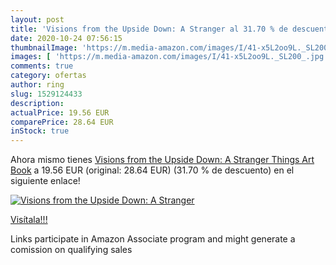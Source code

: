 ```yaml
---
layout: post
title: 'Visions from the Upside Down: A Stranger al 31.70 % de descuento'
date: 2020-10-24 07:56:15
thumbnailImage: 'https://m.media-amazon.com/images/I/41-x5L2oo9L._SL200_.jpg'
images: [ 'https://m.media-amazon.com/images/I/41-x5L2oo9L._SL200_.jpg' ]
comments: true
category: ofertas
author: ring
slug: 1529124433
description:
actualPrice: 19.56 EUR
comparePrice: 28.64 EUR
inStock: true
---
```


Ahora mismo tienes [Visions from the Upside Down: A Stranger Things Art Book](https://www.amazon.it/dp/1529124433/?tag=tolees00-21) a 19.56 EUR (original: 28.64 EUR) (31.70 %  de descuento) en el siguiente enlace!

[![Visions from the Upside Down: A Stranger](https://m.media-amazon.com/images/I/41-x5L2oo9L._SL200_.jpg)](https://www.amazon.it/dp/1529124433/?tag=tolees00-21)

[Visítala!!!](https://www.amazon.it/dp/1529124433/?tag=tolees00-21)

Links participate in Amazon Associate program and might generate a comission on qualifying sales
